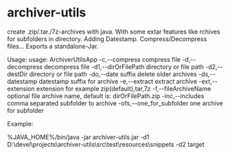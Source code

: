 # archiver-utils
create .zip/.tar./7z-archives with java. With some extar features like rchives for subfolders in directory. Adding Datestamp. Compress/Decompress files... Exports a standalone-Jar.

Usage:
usage: ArchiverUtilsApp
 -c,--compress                compress file
 -d,--decompress              decompress file
 -d1,--dirOrFilePath <arg>    directory or file path
 -d2,--destDir <arg>          directory or file path
 -do,--date suffix            delete older archives
 -ds,--datestamp              datestamp suffix for archive
 -e,--extract                 extract archive
 -ext,--extension <arg>       extension for example zip(default),tar,7z
 -f,--fileArchiveName <arg>   optional file archive name, default is:
                              dirOrFilePath.zip
 -inc,--includes <arg>        comma separated subfolder to archive
 -ofs,--one_for_subfolder     one archive for subfolder

Example:
 
%JAVA_HOME%/bin/java -jar archiver-utils.jar -d1 D:\devel\projects\archiver-utils\src\test\resources\snippets -d2 target
